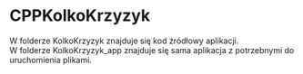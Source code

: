 # CPPKolkoKrzyzyk
W folderze KolkoKrzyzyk znajduje się kod źródłowy aplikacji. <br>
W folderze KolkoKrzyzyk_app znajduje się sama aplikacja z potrzebnymi do uruchomienia plikami.
